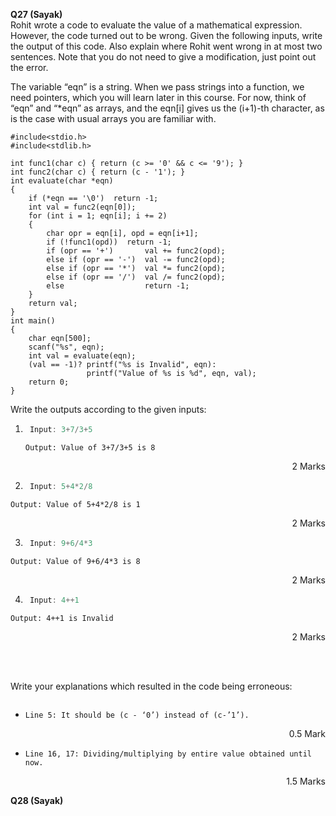 **Q27 (Sayak)** <br>
Rohit wrote a code to evaluate the value of a mathematical expression. However, the code turned out to be wrong. Given the following inputs, write the output of this code. Also explain where Rohit went wrong in at most two sentences. Note that you do not need to give a modification, just point out the error. <br>

The variable “eqn” is a string. When we pass strings into a function, we need pointers, which you will learn later in this course. For now, think of “eqn” and “\*eqn” as arrays, and the eqn[i] gives us the (i+1)-th character, as is the case with usual arrays you are familiar with.<br>

```
#include<stdio.h>
#include<stdlib.h>

int func1(char c) { return (c >= '0' && c <= '9'); }
int func2(char c) { return (c - '1'); }
int evaluate(char *eqn)
{
    if (*eqn == '\0')  return -1;
    int val = func2(eqn[0]);
    for (int i = 1; eqn[i]; i += 2)
    {
        char opr = eqn[i], opd = eqn[i+1];
        if (!func1(opd))  return -1;
        if (opr == '+')       val += func2(opd);
        else if (opr == '-')  val -= func2(opd);
        else if (opr == '*')  val *= func2(opd);
        else if (opr == '/')  val /= func2(opd);
        else                  return -1;
    }
    return val;
}
int main()
{
    char eqn[500];
    scanf("%s", eqn);
    int val = evaluate(eqn);
    (val == -1)? printf("%s is Invalid", eqn):
                 printf("Value of %s is %d", eqn, val);
	return 0;
}
```
Write the outputs according to the given inputs:
1. ```C
 	Input: 3+7/3+5
   ```
   `Output: Value of 3+7/3+5 is 8`
  <p align='right'>2 Marks</p>

2. ```C
 	Input: 5+4*2/8    
   ```
  `Output: Value of 5+4*2/8 is 1`
  <p align='right'>2 Marks</p>
  
3. ```C
 	Input: 9+6/4*3  
   ```
  `Output: Value of 9+6/4*3 is 8`
  <p align='right'>2 Marks</p>
  
4. ```C
 	Input: 4++1       
   ```
  `Output: 4++1 is Invalid`
  <p align='right'>2 Marks</p>
<br><br>

Write your explanations which resulted in the code being erroneous:
```C


```
- `Line 5: It should be (c - ‘0’) instead of (c-’1’).` <p align='right'>0.5 Mark</p>
- `Line 16, 17: Dividing/multiplying by entire value obtained until now.` <p align='right'>1.5 Marks</p>




**Q28 (Sayak)**









